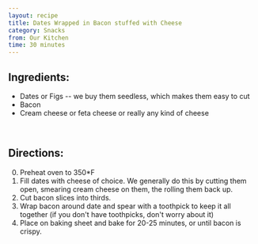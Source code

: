 ```yaml
---
layout: recipe
title: Dates Wrapped in Bacon stuffed with Cheese
category: Snacks
from: Our Kitchen
time: 30 minutes
---
```


Ingredients:
------------
* Dates or Figs -- we buy them seedless, which makes them easy to cut
* Bacon
* Cream cheese or feta cheese or really any kind of cheese

<br>

Directions:
-----------
0. Preheat oven to 350*F
1. Fill dates with cheese of choice.  We generally do this by cutting them open, smearing cream cheese on them, the rolling them back up.
2. Cut bacon slices into thirds.
3. Wrap bacon around date and spear with a toothpick to keep it all together (if you don't have toothpicks, don't worry about it)
4. Place on baking sheet and bake for 20-25 minutes, or until bacon is crispy.
